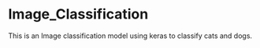 # Image_Classification
This is an Image classification model using keras to classify cats and dogs. 


